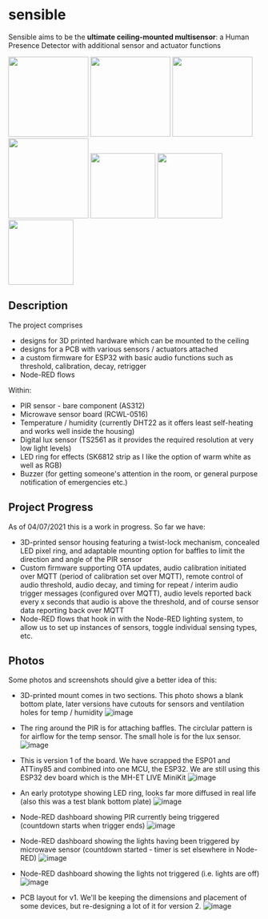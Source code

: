 # sensible
Sensible aims to be the **ultimate ceiling-mounted multisensor**: a Human Presence Detector with additional sensor and actuator functions

<img src="https://user-images.githubusercontent.com/7063284/124400552-410a9480-dd1b-11eb-9708-7633617143a6.png" height="160"> <img src="https://user-images.githubusercontent.com/7063284/124400554-4536b200-dd1b-11eb-9c35-615c648f231c.png" height="160"> <img src="https://user-images.githubusercontent.com/7063284/124400537-23d5c600-dd1b-11eb-94f4-8139c80127df.png" height="160"> <img src="https://user-images.githubusercontent.com/7063284/124400960-43bab900-dd1e-11eb-9f59-2d8a473cccd0.png" height="160">
<img src="https://user-images.githubusercontent.com/7063284/124400774-ed00af80-dd1c-11eb-868f-a861e379b630.png" height="130">
<img src="https://user-images.githubusercontent.com/7063284/124400753-c93d6980-dd1c-11eb-80c2-6408d4570f2e.png" height="130">
<img src="https://user-images.githubusercontent.com/7063284/124400791-20433e80-dd1d-11eb-9c62-123b372b53a2.png" height="130">



Description
---
The project comprises
- designs for 3D printed hardware which can be mounted to the ceiling
- designs for a PCB with various sensors / actuators attached
- a custom firmware for ESP32 with basic audio functions such as threshold, calibration, decay, retrigger
- Node-RED flows

Within:
- PIR sensor - bare component (AS312)
- Microwave sensor board (RCWL-0516)
- Temperature / humidity (currently DHT22 as it offers least self-heating and works well inside the housing) 
- Digital lux sensor (TS2561 as it provides the required resolution at very low light levels)
- LED ring for effects (SK6812 strip as I like the option of warm white as well as RGB) 
- Buzzer (for getting someone's attention in the room, or general purpose notification of emergencies etc.)

Project Progress
---
As of 04/07/2021 this is a work in progress. So far we have:
- 3D-printed sensor housing featuring a twist-lock mechanism, concealed LED pixel ring, and adaptable mounting option for baffles to limit the direction and angle of the PIR sensor
- Custom firmware supporting OTA updates, audio calibration initiated over MQTT (period of calibration set over MQTT), remote control of audio threshold, audio decay, and timing for repeat / interim audio trigger messages (configured over MQTT), audio levels reported back every x seconds that audio is above the threshold, and of course sensor data reporting back over MQTT
- Node-RED flows that hook in with the Node-RED lighting system, to allow us to set up instances of sensors, toggle individual sensing types, etc.

Photos
---
Some photos and screenshots should give a better idea of this:

- 3D-printed mount comes in two sections. This photo shows a blank bottom plate, later versions have cutouts for sensors and ventilation holes for temp / humidity
![image](https://user-images.githubusercontent.com/7063284/124400548-3a7c1d00-dd1b-11eb-83af-9982363ea7dc.png)

- The ring around the PIR is for attaching baffles. The circlular pattern is for airflow for the temp sensor. The small hole is for the lux sensor.
![image](https://user-images.githubusercontent.com/7063284/124400552-410a9480-dd1b-11eb-9708-7633617143a6.png)

- This is version 1 of the board. We have scrapped the ESP01 and ATTiny85 and combined into one MCU, the ESP32. We are still using this ESP32 dev board which is the MH-ET LIVE MiniKit
![image](https://user-images.githubusercontent.com/7063284/124400554-4536b200-dd1b-11eb-9c35-615c648f231c.png)

- An early prototype showing LED ring, looks far more diffused in real life (also this was a test blank bottom plate)
![image](https://user-images.githubusercontent.com/7063284/124400537-23d5c600-dd1b-11eb-94f4-8139c80127df.png)

- Node-RED dashboard showing PIR currently being triggered (countdown starts when trigger ends)
![image](https://user-images.githubusercontent.com/7063284/124400774-ed00af80-dd1c-11eb-868f-a861e379b630.png)

- Node-RED dashboard showing the lights having been triggered by microwave sensor (countdown started - timer is set elsewhere in Node-RED)
![image](https://user-images.githubusercontent.com/7063284/124400753-c93d6980-dd1c-11eb-80c2-6408d4570f2e.png)

- Node-RED dashboard showing the lights not triggered (i.e. lights are off)
![image](https://user-images.githubusercontent.com/7063284/124400791-20433e80-dd1d-11eb-9c62-123b372b53a2.png)

- PCB layout for v1. We'll be keeping the dimensions and placement of some devices, but re-designing a lot of it for version 2.
![image](https://user-images.githubusercontent.com/7063284/124400960-43bab900-dd1e-11eb-9f59-2d8a473cccd0.png)

